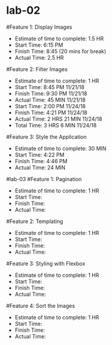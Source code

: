 # lab-02
#Feature 1: Display Images
 - Estimate of time to complete: 1.5 HR
 - Start Time: 6:15 PM
 - Finish Time: 8:45 (20 mins for break)
 - Actual Time: 2.5 HR

 #Feature 2: Filter Images
 - Estimate of time to complete: 1 HR
 - Start Time: 8:45 PM 11/21/18
 - Finish Time: 9:30 PM 11/21/18
 - Actual Time: 45 MIN 11/21/18
 - Start Time: 2:00 PM 11/24/18
 - Finish Time: 4:21 PM 11/24/18
 - Actual Time: 2 HRS 21 MIN 11/24/18
 - Total Time: 3 HRS 6 MIN 11/24/18

 #Feature 3: Style the Application
 - Estimate of time to complete: 30 MIN
 - Start Time: 4:22 PM 
 - Finish Time: 4:46 PM
 - Actual Time: 24 MIN

#lab-03
#Feature 1: Pagination
 - Estimate of time to complete: 1 HR
 - Start Time: 
 - Finish Time: 
 - Actual Time: 

 #Feature 2: Templating
 - Estimate of time to complete: 1 HR
 - Start Time: 
 - Finish Time: 
 - Actual Time: 

 #Feature 3: Styling with Flexbox
 - Estimate of time to complete: 1 HR
 - Start Time: 
 - Finish Time: 
 - Actual Time: 

#Feature 4: Sort the Images
 - Estimate of time to complete: 1 HR
 - Start Time: 
 - Finish Time: 
 - Actual Time: 